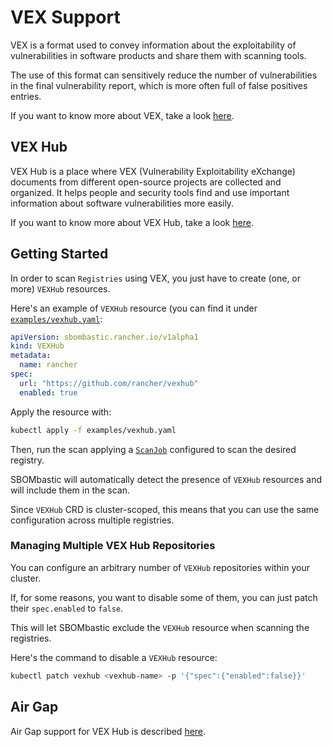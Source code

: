 # VEX Support

VEX is a format used to convey information about the exploitability of vulnerabilities in software products and share them with scanning tools.

The use of this format can sensitively reduce the number of vulnerabilities in the final vulnerability report, which is more often full of false positives entries.

If you want to know more about VEX, take a look [here](https://github.com/openvex/spec).

## VEX Hub

VEX Hub is a place where VEX (Vulnerability Exploitability eXchange) documents from different open-source projects are collected and organized. It helps people and security tools find and use important information about software vulnerabilities more easily.

If you want to know more about VEX Hub, take a look [here](https://github.com/aquasecurity/vexhub).

## Getting Started

In order to scan `Registries` using VEX, you just have to create (one, or more) `VEXHub` resources.

Here's an example of `VEXHub` resource (you can find it under [`examples/vexhub.yaml`](https://github.com/rancher-sandbox/sbombastic/blob/main/examples/vexhub.yaml):

```yaml
apiVersion: sbombastic.rancher.io/v1alpha1
kind: VEXHub
metadata:
  name: rancher
spec:
  url: "https://github.com/rancher/vexhub"
  enabled: true
```

Apply the resource with:

```bash
kubectl apply -f examples/vexhub.yaml
```

Then, run the scan applying a [`ScanJob`](https://github.com/alegrey91/sbombastic/blob/main/examples/scanjob.yaml) configured to scan the desired registry.

SBOMbastic will automatically detect the presence of `VEXHub` resources and will include them in the scan.

Since `VEXHub` CRD is cluster-scoped, this means that you can use the same configuration across multiple registries.

### Managing Multiple VEX Hub Repositories

You can configure an arbitrary number of `VEXHub` repositories within your cluster.

If, for some reasons, you want to disable some of them, you can just patch their `spec.enabled` to `false`.

This will let SBOMbastic exclude the `VEXHub` resource when scanning the registries.

Here's the command to disable a `VEXHub` resource:

```bash
kubectl patch vexhub <vexhub-name> -p '{"spec":{"enabled":false}}'
```

## Air Gap

Air Gap support for VEX Hub is described [here](./airgap-support.md#self-hosting-vex-hub).